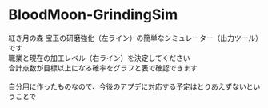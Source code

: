 # BloodMoon-GrindingSim
紅き月の森 宝玉の研磨強化（左ライン）の簡単なシミュレーター（出力ツール）です<br>
職業と現在の加工レベル（右ライン）を決定してください<br>
合計点数が目標以上になる確率をグラフと表で確認できます<br>
<br>
自分用に作ったものなので、今後のアプデに対応する予定はとりあえずないということで
